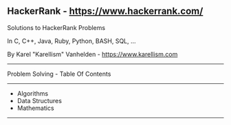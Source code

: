 ## HackerRank - https://www.hackerrank.com/

Solutions to HackerRank Problems

In C, C++, Java, Ruby, Python, BASH, SQL, ...

By Karel "Karellism" Vanhelden - https://www.karellism.com

---

Problem Solving - Table Of Contents

---

  * Algorithms
  * Data Structures
  * Mathematics

---


